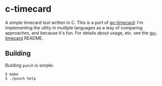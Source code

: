 c-timecard
==========

A simple timecard tool written in C.
This is a port of [go-timecard][go-timecard]: I'm implementing the utlity in multiple languages as a way of comparing approaches, and because it's fun.
For details about usage, etc. see the [go-timecard][go-timecard] README.

[go-timecard]: https://github.com/wfleming/go-timecard

Building
--------

Building `punch` is simple:

```shell
$ make
$ ./punch help
```

